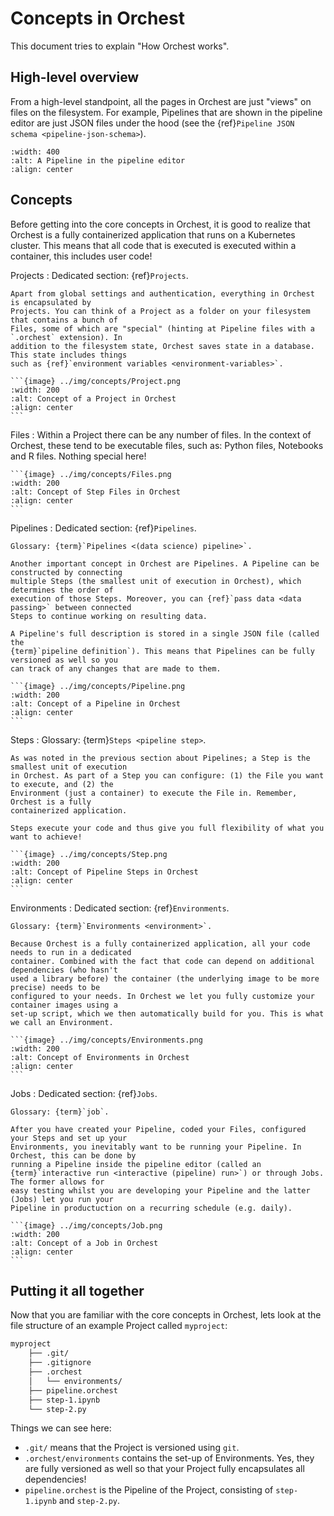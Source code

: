 # Concepts in Orchest

This document tries to explain "How Orchest works".

## High-level overview

From a high-level standpoint, all the pages in Orchest are just "views" on files on the filesystem.
For example, Pipelines that are shown in the pipeline editor are just JSON files under the hood (see
the {ref}`Pipeline JSON schema <pipeline-json-schema>`).

```{image} ../img/pipeline.png
:width: 400
:alt: A Pipeline in the pipeline editor
:align: center
```

## Concepts

Before getting into the core concepts in Orchest, it is good to realize that Orchest is a fully
containerized application that runs on a Kubernetes cluster. This means that all code that is
executed is executed within a container, this includes user code!

Projects
: Dedicated section: {ref}`Projects`.

    Apart from global settings and authentication, everything in Orchest is encapsulated by
    Projects. You can think of a Project as a folder on your filesystem that contains a bunch of
    Files, some of which are "special" (hinting at Pipeline files with a `.orchest` extension). In
    addition to the filesystem state, Orchest saves state in a database. This state includes things
    such as {ref}`environment variables <environment-variables>`.

    ```{image} ../img/concepts/Project.png
    :width: 200
    :alt: Concept of a Project in Orchest
    :align: center
    ```

Files
: Within a Project there can be any number of files. In the context of Orchest, these tend to be
executable files, such as: Python files, Notebooks and R files. Nothing special here!

    ```{image} ../img/concepts/Files.png
    :width: 200
    :alt: Concept of Step Files in Orchest
    :align: center
    ```

Pipelines
: Dedicated section: {ref}`Pipelines`.

    Glossary: {term}`Pipelines <(data science) pipeline>`.

    Another important concept in Orchest are Pipelines. A Pipeline can be constructed by connecting
    multiple Steps (the smallest unit of execution in Orchest), which determines the order of
    execution of those Steps. Moreover, you can {ref}`pass data <data passing>` between connected
    Steps to continue working on resulting data.

    A Pipeline's full description is stored in a single JSON file (called the
    {term}`pipeline definition`). This means that Pipelines can be fully versioned as well so you
    can track of any changes that are made to them.

    ```{image} ../img/concepts/Pipeline.png
    :width: 200
    :alt: Concept of a Pipeline in Orchest
    :align: center
    ```

Steps
: Glossary: {term}`Steps <pipeline step>`.

    As was noted in the previous section about Pipelines; a Step is the smallest unit of execution
    in Orchest. As part of a Step you can configure: (1) the File you want to execute, and (2) the
    Environment (just a container) to execute the File in. Remember, Orchest is a fully
    containerized application.

    Steps execute your code and thus give you full flexibility of what you want to achieve!

    ```{image} ../img/concepts/Step.png
    :width: 200
    :alt: Concept of Pipeline Steps in Orchest
    :align: center
    ```

Environments
: Dedicated section: {ref}`Environments`.

    Glossary: {term}`Environments <environment>`.

    Because Orchest is a fully containerized application, all your code needs to run in a dedicated
    container. Combined with the fact that code can depend on additional dependencies (who hasn't
    used a library before) the container (the underlying image to be more precise) needs to be
    configured to your needs. In Orchest we let you fully customize your container images using a
    set-up script, which we then automatically build for you. This is what we call an Environment.

    ```{image} ../img/concepts/Environments.png
    :width: 200
    :alt: Concept of Environments in Orchest
    :align: center
    ```

Jobs
: Dedicated section: {ref}`Jobs`.

    Glossary: {term}`job`.

    After you have created your Pipeline, coded your Files, configured your Steps and set up your
    Environments, you inevitably want to be running your Pipeline. In Orchest, this can be done by
    running a Pipeline inside the pipeline editor (called an
    {term}`interactive run <interactive (pipeline) run>`) or through Jobs. The former allows for
    easy testing whilst you are developing your Pipeline and the latter (Jobs) let you run your
    Pipeline in productuction on a recurring schedule (e.g. daily).

    ```{image} ../img/concepts/Job.png
    :width: 200
    :alt: Concept of a Job in Orchest
    :align: center
    ```

## Putting it all together

Now that you are familiar with the core concepts in Orchest, lets look at the file structure of an
example Project called `myproject`:

```bash
myproject
    ├── .git/
    ├── .gitignore
    ├── .orchest
    │   └── environments/
    ├── pipeline.orchest
    ├── step-1.ipynb
    └── step-2.py
```

Things we can see here:

- `.git/` means that the Project is versioned using `git`.
- `.orchest/environments` contains the set-up of Environments. Yes, they are fully versioned as well
  so that your Project fully encapsulates all dependencies!
- `pipeline.orchest` is the Pipeline of the Project, consisting of `step-1.ipynb` and `step-2.py`.
